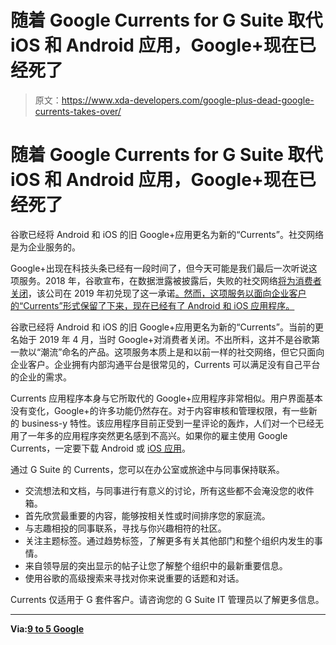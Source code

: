 # 随着 Google Currents for G Suite 取代 iOS 和 Android 应用，Google+现在已经死了

> 原文：<https://www.xda-developers.com/google-plus-dead-google-currents-takes-over/>

# 随着 Google Currents for G Suite 取代 iOS 和 Android 应用，Google+现在已经死了

谷歌已经将 Android 和 iOS 的旧 Google+应用更名为新的“Currents”。社交网络是为企业服务的。

Google+出现在科技头条已经有一段时间了，但今天可能是我们最后一次听说这项服务。2018 年，谷歌宣布，在数据泄露被披露后，失败的社交网络[将为消费者关闭](https://www.xda-developers.com/google-plus-shutdown-data-breach/)，该公司在 2019 年初兑现了这一承诺[。然而，这项服务以面向企业客户的“Currents”形式保留了下来，现在已经有了 Android 和 iOS 应用程序。](https://www.xda-developers.com/google-plus-shutdown-data-breach/#tagbar-list:~:text=Update%203%3A%20Google%2B%20is%20dead,shutdown%20can%20be%20found%20here.%20RIP.)

谷歌已经将 Android 和 iOS 的旧 Google+应用更名为新的“Currents”。当前的更名始于 2019 年 4 月，当时 Google+对消费者关闭。不出所料，这并不是谷歌第一款以“潮流”命名的产品。这项服务本质上是和以前一样的社交网络，但它只面向企业客户。企业拥有内部沟通平台是很常见的，Currents 可以满足没有自己平台的企业的需求。

Currents 应用程序本身与它所取代的 Google+应用程序非常相似。用户界面基本没有变化，Google+的许多功能仍然存在。对于内容审核和管理权限，有一些新的 business-y 特性。该应用程序目前正受到一星评论的轰炸，人们对一个已经无用了一年多的应用程序突然更名感到不高兴。如果你的雇主使用 Google Currents，一定要下载 Android 或 [iOS 应用](https://apps.apple.com/us/app/google-for-g-suite/id447119634)。

通过 G Suite 的 Currents，您可以在办公室或旅途中与同事保持联系。

*   交流想法和文档，与同事进行有意义的讨论，所有这些都不会淹没您的收件箱。
*   首先欣赏最重要的内容，能够按相关性或时间排序您的家庭流。
*   与志趣相投的同事联系，寻找与你兴趣相符的社区。
*   关注主题标签。通过趋势标签，了解更多有关其他部门和整个组织内发生的事情。
*   来自领导层的突出显示的帖子让您了解整个组织中的最新重要信息。
*   使用谷歌的高级搜索来寻找对你来说重要的话题和对话。

Currents 仅适用于 G 套件客户。请咨询您的 G Suite IT 管理员以了解更多信息。

* * *

**Via:[9 to 5 Google](https://9to5google.com/2020/07/06/google-currents-rollout/)**